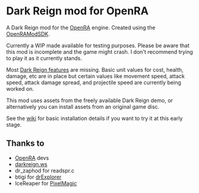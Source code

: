 # Dark Reign mod for OpenRA

A Dark Reign mod for the [OpenRA](https://github.com/OpenRA/OpenRA) engine. Created using the [OpenRAModSDK](https://github.com/OpenRA/OpenRAModSDK).

Currently a WIP made available for testing purposes. Please be aware that this mod is incomplete and the game might crash. I don't recommend trying to play it as it currently stands.

Most [Dark Reign features](https://github.com/drogoganor/DarkReign/wiki/Dark-Reign-features) are missing. Basic unit values for cost, health, damage, etc are in place but certain values like movement speed, attack speed, attack damage spread, and projectile speed are currently being worked on.

This mod uses assets from the freely available Dark Reign demo, or alternatively you can install assets from an original game disc.

See the [wiki](https://github.com/drogoganor/DarkReign/wiki) for basic installation details if you want to try it at this early stage.

## Thanks to

* [OpenRA](https://github.com/OpenRA/OpenRA) devs
* [darkreign.ws](http://darkreign.ws/)
* dr_zaphod for readspr.c
* btigi for [drExplorer](https://github.com/btigi/drExplorer)
* IceReaper for [PixelMagic](https://eiveo.net/pixelmagic.html)